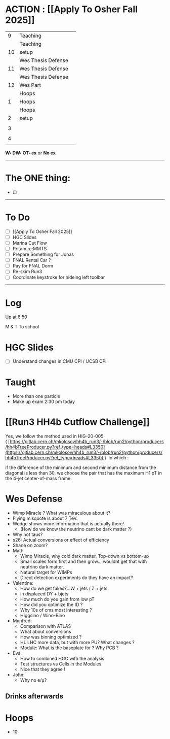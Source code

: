 # ACTION : [[Apply To Osher Fall 2025]]

|     |                    |     |
| --- | ------------------ | --- |
| 9   | Teaching           |     |
|     | Teaching           |     |
| 10  | setup              |     |
|     | Wes Thesis Defense |     |
| 11  | Wes Thesis Defense |     |
|     | Wes Thesis Defense |     |
| 12  | Wes Part           |     |
|     | Hoops              |     |
| 1   | Hoops              |     |
|     | Hoops              |     |
| 2   | setup              |     |
|     |                    |     |
| 3   |                    |     |
|     |                    |     |
| 4   |                    |     |
|     |                    |     |

**W:**
**DW:**
**OT:**
**ex** or **No ex**

---
# The ONE thing: 
- [ ] 

---
# To Do

- [ ] [[Apply To Osher Fall 2025]]
- [ ] HGC Slides
- [ ] Marina Cut Flow
- [ ] Pritam re:MMTS
- [ ]  Prepare Something for Jonas
- [ ] FNAL Rental Car ?
- [ ] Pay for FNAL Dorm
- [ ] Re-skim Run3
- [ ] Coordinate keystroke for hideing left toolbar
---

# Log

Up at 6:50 

M & T To school 

# HGC Slides
- [ ] Understand changes in CMU CPI / UCSB CPI

# Taught
- More than one particle
- Make up exam 2:30 pm today

# [[Run3 HH4b Cutflow Challenge]]
Yes, we follow the method used in HIG-20-005 ( [https://gitlab.cern.ch/mkolosov/hh4b_run3/-/blob/run2/python/producers/hh4bTreeProducer.py?ref_type=heads#L3350](https://gitlab.cern.ch/mkolosov/hh4b_run3/-/blob/run2/python/producers/hh4bTreeProducer.py?ref_type=heads#L3350) )  in which : 

if the difference of the minimum and second minimum distance from the diagonal is less than 30, we choose the pair that has the maximum H1 pT in the 4-jet center-of-mass frame.

# Wes Defense
- Wimp Miracle  ? What was miraculous about it?
- Flying misquote is about 7 TeV.
- Wedge shows more information that is actually there!
	- (How do we know the neutrino cant be dark matter ?)
- Why not taus?
- s26:  Actual conversions or effect of efficiency
- Shane on zoom? 
- Matt: 
	- Wimp Miracle, why cold dark matter. Top-down vs bottom-up
	- Small scales form first and then grow... wouldnt get that with neutrino dark matter.
	- Natural target for WIMPs
	- Direct detection experiments do they have an impact? 
- Valentina:  
	- How do we get fakes?...W + jets / Z + jets
	- in displaced DY + bjets 
	- How much do you gain from low pT
	- How did you optimize the ID ?
	- Why 10s of cms most interesting ?
	- Higgsino / Wino-Bino
- Manfred:
	- Comparison with ATLAS
	- What about conversions
	- How was binning optimized ?
	- HL LHC more data, but with more PU?  What changes ?
	- Module: What is the baseplate for ? Why PCB ? 
- Eva: 
	-  How to combined HGC with the analysis
	- Test structures vs Cells in the Modules.
	- Nice that they agree !
- John: 
	- Why no e/µ?

## Drinks afterwards 

# Hoops
- 10 




